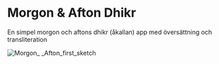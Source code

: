 # Morgon & Afton Dhikr
En simpel morgon och aftons dhikr (åkallan) app med översättning och transliteration

![Morgon_ _Afton_first_sketch](https://github.com/ArtanBajqinca/Morgon-Afton-Dhikr/assets/72929040/b5d76511-3e6b-41b8-9057-120d2c7721b9)

